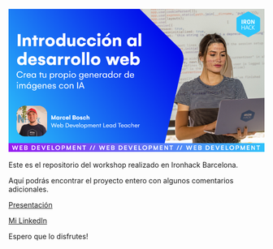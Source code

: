 ![Header Image](header-image.PNG)

Este es el repositorio del workshop realizado en Ironhack Barcelona.

Aquí podrás encontrar el proyecto entero con algunos comentarios adicionales. 
 
[Presentación](https://docs.google.com/presentation/d/1Ok3zswIAogS8CHfUfarGyOTRySUKWF62CJj-oGZFHs0/edit?usp=sharing)

[Mi LinkedIn](https://www.linkedin.com/in/marcel-bosch-developer/)

Espero que lo disfrutes!